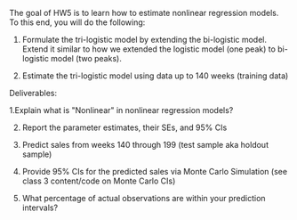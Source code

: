 The goal of HW5 is to learn how to estimate nonlinear regression models. To this end, you will do the following:

1. Formulate the tri-logistic model by extending the bi-logistic model. Extend it similar to how we extended the logistic model (one peak) to bi-logistic model (two peaks).

2. Estimate the tri-logistic model using data up to 140 weeks (training data)

 

Deliverables:

1.Explain what is "Nonlinear" in nonlinear regression models?

2. Report the parameter estimates, their SEs, and 95% CIs 

3. Predict sales from weeks 140 through 199 (test sample aka holdout sample)

4. Provide 95% CIs for the predicted sales via Monte Carlo Simulation (see class 3 content/code on Monte Carlo CIs)

5. What percentage of actual observations are within your prediction intervals?
